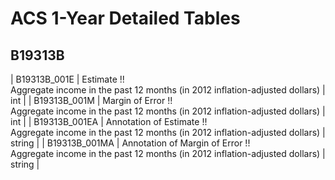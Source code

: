 # ACS 1-Year Detailed Tables

## B19313B

| B19313B_001E | Estimate !!<br>Aggregate income in the past 12 months (in 2012 inflation-adjusted dollars) | int |
| B19313B_001M | Margin of Error !!<br>Aggregate income in the past 12 months (in 2012 inflation-adjusted dollars) | int |
| B19313B_001EA | Annotation of Estimate !!<br>Aggregate income in the past 12 months (in 2012 inflation-adjusted dollars) | string |
| B19313B_001MA | Annotation of Margin of Error !!<br>Aggregate income in the past 12 months (in 2012 inflation-adjusted dollars) | string |

